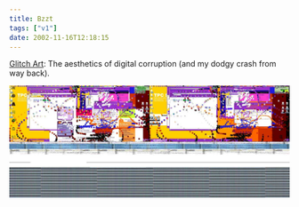 ```yaml
---
title: Bzzt
tags: ["v1"]
date: 2002-11-16T12:18:15
---
```


[Glitch Art][1]: The aesthetics of digital corruption (and my dodgy crash from way back).

![](./glitch.jpg)

[1]: http://www.beflix.com/ "GLITCH ART: The aesthetics of digital corruption"
